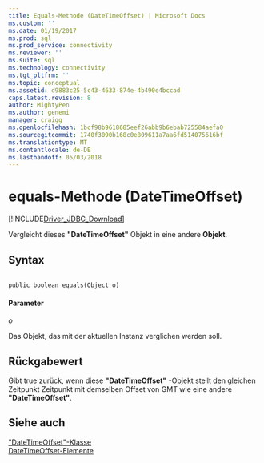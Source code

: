 ```yaml
---
title: Equals-Methode (DateTimeOffset) | Microsoft Docs
ms.custom: ''
ms.date: 01/19/2017
ms.prod: sql
ms.prod_service: connectivity
ms.reviewer: ''
ms.suite: sql
ms.technology: connectivity
ms.tgt_pltfrm: ''
ms.topic: conceptual
ms.assetid: d9883c25-5c43-4633-874e-4b490e4bccad
caps.latest.revision: 8
author: MightyPen
ms.author: genemi
manager: craigg
ms.openlocfilehash: 1bcf98b9618685eef26abb9b6ebab725584aefa0
ms.sourcegitcommit: 1740f3090b168c0e809611a7aa6fd514075616bf
ms.translationtype: MT
ms.contentlocale: de-DE
ms.lasthandoff: 05/03/2018
---
```

# <a name="equals-method-datetimeoffset"></a>equals-Methode (DateTimeOffset)
[!INCLUDE[Driver_JDBC_Download](../../../includes/driver_jdbc_download.md)]

  Vergleicht dieses **"DateTimeOffset"** Objekt in eine andere **Objekt**.  
  
## <a name="syntax"></a>Syntax  
  
```  
  
public boolean equals(Object o)  
```  
  
#### <a name="parameters"></a>Parameter  
 *o*  
  
 Das Objekt, das mit der aktuellen Instanz verglichen werden soll.  
  
## <a name="return-value"></a>Rückgabewert  
 Gibt true zurück, wenn diese **"DateTimeOffset"** -Objekt stellt den gleichen Zeitpunkt Zeitpunkt mit demselben Offset von GMT wie eine andere **"DateTimeOffset"**.  
  
## <a name="see-also"></a>Siehe auch  
 ["DateTimeOffset"-Klasse](../../../connect/jdbc/reference/datetimeoffset-class.md)   
 [DateTimeOffset-Elemente](../../../connect/jdbc/reference/datetimeoffset-members.md)  
  
  
